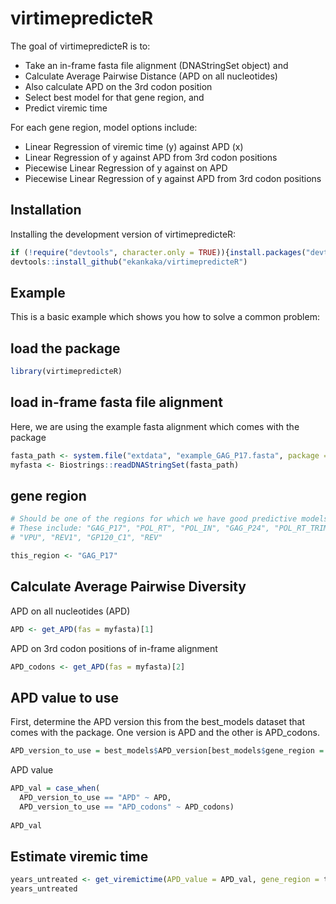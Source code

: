 # virtimepredicteR
<!-- badges: start -->
<!-- badges: end -->

The goal of virtimepredicteR is to:
- Take an in-frame fasta file alignment (DNAStringSet object) and 
- Calculate Average Pairwise Distance (APD on all nucleotides)
- Also calculate APD on the 3rd codon position 
- Select best model for that gene region, and 
- Predict viremic time

For each gene region, model options include:
- Linear Regression of viremic time (y) against APD (x)
- Linear Regression of y against APD from 3rd codon positions
- Piecewise Linear Regression of y against on APD
- Piecewise Linear Regression of y against APD from 3rd codon positions

## Installation
Installing the development version of virtimepredicteR:
``` r
if (!require("devtools", character.only = TRUE)){install.packages("devtools")} else {require("devtools")}
devtools::install_github("ekankaka/virtimepredicteR")
```

## Example
This is a basic example which shows you how to solve a common problem:

## load the package
``` r
library(virtimepredicteR)
```
## load in-frame fasta file alignment
Here, we are using the example fasta alignment which comes with the package
``` r
fasta_path <- system.file("extdata", "example_GAG_P17.fasta", package = "virtimepredicteR")
myfasta <- Biostrings::readDNAStringSet(fasta_path)
```

## gene region
```r
# Should be one of the regions for which we have good predictive models. 
# These include: "GAG_P17", "POL_RT", "POL_IN", "GAG_P24", "POL_RT_TRIMMED", 
# "VPU", "REV1", "GP120_C1", "REV" 

this_region <- "GAG_P17"
```
## Calculate Average Pairwise Diversity 
APD on all nucleotides (APD)
```r
APD <- get_APD(fas = myfasta)[1]
```

APD on 3rd codon positions of in-frame alignment
```r
APD_codons <- get_APD(fas = myfasta)[2]
```

## APD value to use 
First, determine the APD version this from the best_models dataset that comes with the package.
One version is APD and the other is APD_codons.
```r
APD_version_to_use = best_models$APD_version[best_models$gene_region = this_region]
```
APD value
```r
APD_val = case_when(
  APD_version_to_use == "APD" ~ APD,
  APD_version_to_use == "APD_codons" ~ APD_codons)
  
APD_val
```

## Estimate viremic time
```r
years_untreated <- get_viremictime(APD_value = APD_val, gene_region = this_region)
years_untreated
```

